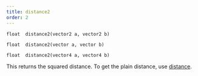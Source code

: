 ```yaml
---
title: distance2
order: 2
---
```

`float  distance2(vector2 a, vector2 b)`

`float  distance2(vector a, vector b)`

`float  distance2(vector4 a, vector4 b)`

This returns the squared distance. To get the plain distance, use [distance](/en/houdini-vex/measure/distance "Returns the distance between two points.").
